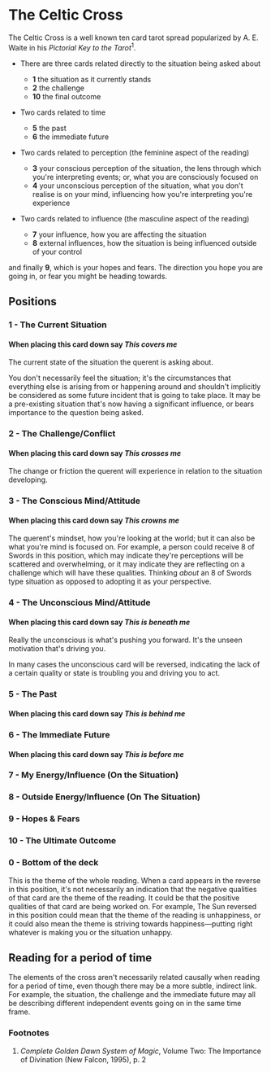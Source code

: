 # The Celtic Cross

The Celtic Cross is a well known ten card tarot spread popularized by A. E. Waite in his *Pictorial Key to the Tarot*<sup>1</sup>.

- There are three cards related directly to the situation being asked about

	- **1** the situation as it currently stands
	- **2** the challenge
	- **10** the final outcome

- Two cards related to time

	- **5** the past
	- **6** the immediate future
	
- Two cards related to perception (the feminine aspect of the reading)

	- **3** your conscious perception of the situation, the lens through which you're interpreting events; or, what you are consciously focused on
	- **4** your unconscious perception of the situation, what you don't realise is on your mind, influencing how you're interpreting you're experience

- Two cards related to influence (the masculine aspect of the reading)

	- **7** your influence, how you are affecting the situation
	- **8** external influences, how the situation is being influenced outside of your control

and finally **9**, which is your hopes and fears. The direction you hope you are going in, or fear you might be heading towards.



## Positions

### 1 - The Current Situation

#### When placing this card down say *This covers me*

The current state of the situation the querent is asking about.

You don't necessarily feel the situation; it's the circumstances that everything else is arising from or happening around and shouldn't implicitly be considered as some future incident that is going to take place. It may be a pre-existing situation that's now having a significant influence, or bears importance to the question being asked.



### 2 - The Challenge/Conflict

#### When placing this card down say *This crosses me*

The change or friction the querent will experience in relation to the situation developing.



### 3 - The Conscious Mind/Attitude

#### When placing this card down say *This crowns me*

The querent's mindset, how you're looking at the world; but it can also be what you're mind is focused on. For example, a person could receive 8 of Swords in this position, which may indicate they're perceptions will be scattered and overwhelming, or it may indicate they are reflecting on a challenge which will have these qualities. Thinking *about* an 8 of Swords type situation as opposed to adopting it as your perspective. 



### 4 - The Unconscious Mind/Attitude

#### When placing this card down say *This is beneath me*

Really the unconscious is what's pushing you forward. It's the unseen motivation that's driving you.

In many cases the unconscious card will be reversed, indicating the lack of a certain quality or state is troubling you and driving you to act.



### 5 - The Past

#### When placing this card down say *This is behind me*



### 6 - The Immediate Future

#### When placing this card down say *This is before me*



### 7 - My Energy/Influence (On the Situation)



### 8 - Outside Energy/Influence (On The Situation)



### 9 - Hopes & Fears



### 10 - The Ultimate Outcome



### 0 - Bottom of the deck

This is the theme of the whole reading. When a card appears in the reverse in this position, it's not necessarily an indication that the negative qualities of that card are the theme of the reading. It could be that the positive qualities of that card are being worked on. For example, The Sun reversed in this position could mean that the theme of the reading is unhappiness, or it could also mean the theme is striving towards happiness—putting right whatever is making you or the situation unhappy.



## Reading for a period of time

The elements of the cross aren't necessarily related causally when reading for a period of time, even though there may be a more subtle, indirect link. For example, the situation, the challenge and the immediate future may all be describing different independent events going on in the same time frame.



### Footnotes

1. *Complete Golden Dawn System of Magic*, Volume Two: The Importance of Divination (New Falcon, 1995), p. 2


